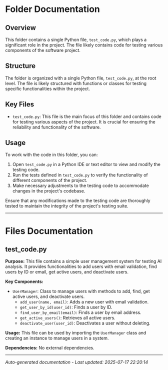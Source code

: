 # Folder Documentation

## Overview
This folder contains a single Python file, `test_code.py`, which plays a significant role in the project. The file likely contains code for testing various components of the software project.

## Structure
The folder is organized with a single Python file, `test_code.py`, at the root level. The file is likely structured with functions or classes for testing specific functionalities within the project.

## Key Files
- `test_code.py`: This file is the main focus of this folder and contains code for testing various aspects of the project. It is crucial for ensuring the reliability and functionality of the software.

## Usage
To work with the code in this folder, you can:
1. Open `test_code.py` in a Python IDE or text editor to view and modify the testing code.
2. Run the tests defined in `test_code.py` to verify the functionality of different components of the project.
3. Make necessary adjustments to the testing code to accommodate changes in the project's codebase.

Ensure that any modifications made to the testing code are thoroughly tested to maintain the integrity of the project's testing suite.

---

# Files Documentation

## test_code.py

**Purpose:** This file contains a simple user management system for testing AI analysis. It provides functionalities to add users with email validation, find users by ID or email, get active users, and deactivate users.

**Key Components:**
- `UserManager`: Class to manage users with methods to add, find, get active users, and deactivate users.
  - `add_user(name, email)`: Adds a new user with email validation.
  - `get_user_by_id(user_id)`: Finds a user by ID.
  - `find_user_by_email(email)`: Finds a user by email address.
  - `get_active_users()`: Retrieves all active users.
  - `deactivate_user(user_id)`: Deactivates a user without deleting.

**Usage:** This file can be used by importing the `UserManager` class and creating an instance to manage users in a system.

**Dependencies:** No external dependencies.

---
*Auto-generated documentation - Last updated: 2025-07-17 22:20:14*
